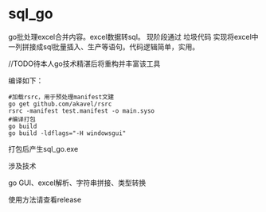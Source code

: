 # sql_go
go批处理excel合并内容。excel数据转sql。
现阶段通过 垃圾代码 实现将excel中一列拼接成sql批量插入、生产等语句。代码逻辑简单，实用。

//TODO待本人go技术精湛后将重构并丰富该工具

编译如下：
```
#加载rsrc，用于预处理manifest文建
go get github.com/akavel/rsrc
rsrc -manifest test.manifest -o main.syso
#编译打包
go build
go build -ldflags="-H windowsgui"
```
打包后产生sql_go.exe

涉及技术

go GUI、excel解析、字符串拼接、类型转换

使用方法请查看release
